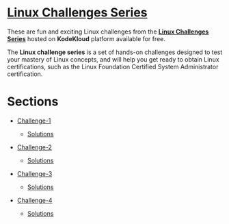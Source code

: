# [Linux Challenges Series](https://kodekloud.com/courses/linux-challenges/)

These are fun and exciting Linux challenges from the __[Linux Challenges Series](https://kodekloud.com/courses/linux-challenges/)__ hosted on **KodeKloud** platform available for free. 

The **Linux challenge series** is a set of hands-on challenges designed to test your mastery of Linux concepts, and will help you get ready to obtain Linux certifications, such as the Linux Foundation Certified System Administrator certification.


# Sections

- [Challenge-1](https://kodekloud.com/topic/linux-challenge-1/)
   - [Solutions](https://github.com/kodekloudhub/linux-challenges/tree/main/linux-challenge-1)

- [Challenge-2](https://kodekloud.com/topic/linux-challenge-2/)
  - [Solutions](https://github.com/kodekloudhub/linux-challenges/tree/main/linux-challenge-2)

- [Challenge-3](https://kodekloud.com/topic/linux-challenge-3/)
  - [Solutions](https://github.com/kodekloudhub/linux-challenges/tree/main/linux-challenge-3)

- [Challenge-4](https://kodekloud.com/topic/linux-challenge-4/)
  - [Solutions](https://github.com/kodekloudhub/linux-challenges/tree/main/linux-challenge-4)


